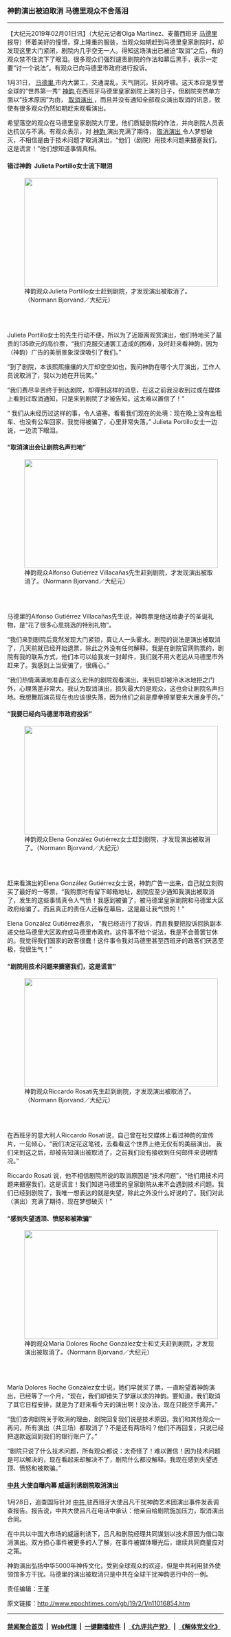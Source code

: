 ### 神韵演出被迫取消 马德里观众不舍落泪
------------------------

<p>
 【大纪元2019年02月01日讯】（大纪元记者Olga Martinez、麦蕾西班牙
 <a href="http://www.epochtimes.com/gb/tag/%E9%A9%AC%E5%BE%B7%E9%87%8C.html">
  马德里
 </a>
 报导）怀着美好的憧憬，穿上隆重的服装，当观众如期赶到马德里皇家剧院时，却发现这里大门紧闭，剧院内几乎空无一人。得知这场演出已被迫“取消”之后，有的观众禁不住流下了眼泪。很多观众们强烈谴责剧院的作法和幕后黑手，表示一定要“讨一个说法”。有观众已向马德里市政府进行投诉。
</p>
<p>
 1月31日，
 <a href="http://www.epochtimes.com/gb/tag/%E9%A9%AC%E5%BE%B7%E9%87%8C.html">
  马德里
 </a>
 市内大罢工，交通混乱，天气阴沉，狂风呼啸。这天本应是享誉全球的“世界第一秀”
 <a href="http://www.epochtimes.com/gb/tag/%E7%A5%9E%E9%9F%B5.html">
  神韵
 </a>
 在西班牙马德里皇家剧院上演的日子，但剧院突然单方面以“技术原因”为由，
 <a href="http://www.epochtimes.com/gb/tag/%E5%8F%96%E6%B6%88%E6%BC%94%E5%87%BA.html">
  取消演出
 </a>
 ，而且并没有通知全部观众演出取消的讯息，致使有很多观众仍然如期赶来观看演出。
</p>
<p>
 希望落空的观众在马德里皇家剧院大厅里，他们质疑剧院的作法，并向剧院人员表达抗议与不满。有观众表示，对
 <a href="http://www.epochtimes.com/gb/tag/%E7%A5%9E%E9%9F%B5.html">
  神韵
 </a>
 演出充满了期待，
 <a href="http://www.epochtimes.com/gb/tag/%E5%8F%96%E6%B6%88%E6%BC%94%E5%87%BA.html">
  取消演出
 </a>
 令人梦想破灭，不相信是由于技术问题才取消演出，“他们（剧院）用技术问题来搪塞我们，这是谎言！”他们想知道事情真相。
</p>
<h4>
 错过神韵  Julieta Portillo女士流下眼泪
</h4>
<figure class="wp-caption aligncenter" id="attachment_11016876" style="width: 450px">
 <a href="http://i.epochtimes.com/assets/uploads/2019/02/3.jpeg">
  <img alt="" class="wp-image-11016876 size-medium" height="253" src="http://i.epochtimes.com/assets/uploads/2019/02/3-450x253.jpeg" width="450"/>
 </a>
 <br/><figcaption class="wp-caption-text">
  神韵观众Julieta Portillo女士赶到剧院，才发现演出被取消了。（Normann Bjorvand／大纪元）
 </figcaption><br/>
</figure><br/>
<p>
 Julieta Portillo女士的先生行动不便，所以为了近距离观赏演出，他们特地买了最贵的135欧元的高价票，“我们克服交通罢工造成的困难，及时赶来看神韵，因为（神韵）广告的美丽景象深深吸引了我们。”
</p>
<p>
 “到了剧院，本该熙熙攘攘的大厅却空空如也，我问神韵在哪个大厅演出，工作人员说取消了，我以为她在开玩笑。”
</p>
<p>
 “我们费尽辛苦终于到达剧院，却得到这样的消息，在这之前我没收到过或在媒体上看到过取消通知，只是来到剧院了才被告知。这太难以置信了！”
</p>
<p>
 “ 我们从未经历过这样的事，令人语塞。看看我们现在的处境：现在晚上没有出租车、也没有公车回家，我觉得被骗了，心里非常失落。” Julieta Portillo女士一边说，一边流下眼泪。
</p>
<h4>
 “取消演出会让剧院名声扫地”
</h4>
<figure class="wp-caption aligncenter" id="attachment_11016879" style="width: 450px">
 <a href="http://i.epochtimes.com/assets/uploads/2019/02/1.jpeg">
  <img alt="" class="wp-image-11016879 size-medium" height="253" src="http://i.epochtimes.com/assets/uploads/2019/02/1-450x253.jpeg" width="450"/>
 </a>
 <br/><figcaption class="wp-caption-text">
  神韵观众Alfonso Gutiérrez Villacañas先生赶到剧院，才发现演出被取消了。（Normann Bjorvand／大纪元）
 </figcaption><br/>
</figure><br/>
<p>
 马德里的Alfonso Gutiérrez Villacañas先生说，神韵票是他送给妻子的圣诞礼物，是“花了很多心思挑选的特别礼物”。
</p>
<p>
 “我们来到剧院后竟然发现大门紧锁，真让人一头雾水。剧院的说法是演出被取消了，几天前就已经开始退票，除此之外没有任何解释。我是在剧院官网购票的，剧院有我的联系方式，他们本可以给我发一封邮件，我们就不用大老远从马德里市外赶来了。我感到上当受骗了，很痛心。”
</p>
<p>
 “我们热情满满地准备在这么宏伟的剧院观看演出，来到后却被冷冰冰地拒之门外，心理落差非常大。我认为取消演出，损失最大的是观众，这也会让剧院名声扫地。我想舞蹈演员现在也应该很失落，因为他们之前是摩拳擦掌要来大展身手的。”
</p>
<h4>
 “我要已经向马德里市政府投诉”
</h4>
<figure class="wp-caption aligncenter" id="attachment_11016877" style="width: 450px">
 <a href="http://i.epochtimes.com/assets/uploads/2019/02/2.jpeg">
  <img alt="" class="wp-image-11016877 size-medium" height="253" src="http://i.epochtimes.com/assets/uploads/2019/02/2-450x253.jpeg" width="450"/>
 </a>
 <br/><figcaption class="wp-caption-text">
  神韵观众Elena González Gutiérrez女士赶到剧院，才发现演出被取消了。（Normann Bjorvand／大纪元）
 </figcaption><br/>
</figure><br/>
<p>
 赶来看演出的Elena González Gutiérrez女士说，神韵广告一出来，自己就立刻购买了最好的一等票，“我购票时有留下邮箱地址，剧院应至少通知我演出被取消了，发生的这些事情真令人气愤！我感到被骗了，被马德里皇家剧院和马德里大区政府给骗了。而且真正的责任人还躲在幕后，这是最让我气愤的！”
</p>
<p>
 Elena González Gutiérrez表示， “我已经进行了投诉，而且我要把投诉回执副本递交给马德里大区政府或马德里市政府。这件事不给个说法，我是不会善罢甘休的。我觉得我们国家的政客很蠢！这件事令我对马德里甚至西班牙的政客们厌恶至极，我很生气！”
</p>
<h4>
 “剧院用技术问题来搪塞我们，这是谎言”
</h4>
<figure class="wp-caption aligncenter" id="attachment_11016875" style="width: 450px">
 <a href="http://i.epochtimes.com/assets/uploads/2019/02/4.jpeg">
  <img alt="" class="wp-image-11016875 size-medium" height="253" src="http://i.epochtimes.com/assets/uploads/2019/02/4-450x253.jpeg" width="450"/>
 </a>
 <br/><figcaption class="wp-caption-text">
  神韵观众Riccardo Rosati先生赶到剧院，才发现演出被取消了。（Normann Bjorvand／大纪元）
 </figcaption><br/>
</figure><br/>
<p>
 在西班牙的意大利人Riccardo Rosati说，自己曾在社交媒体上看过神韵的宣传片，一见倾心，“我们决定花这笔钱，去看看这个世界上绝无仅有的美丽演出， 我们来到这之后，却被告知演出被取消了，之前我们没有接收到任何邮件来说明情况。”
</p>
<p>
 Riccardo Rosati 说，他不相信剧院所说的取消原因是“技术问题”，“他们用技术问题来搪塞我们，这是谎言！我们知道马德里的皇家剧院从来不会遇到技术问题。我们已经到剧院了，我唯一想表达的就是失望，除此之外没什么好说的了。我们对此（演出）充满了期待，现在梦想破灭！”
</p>
<h4>
 “感到失望透顶、愤怒和被欺骗”
</h4>
<figure class="wp-caption aligncenter" id="attachment_11016874" style="width: 450px">
 <a href="http://i.epochtimes.com/assets/uploads/2019/02/5.jpeg">
  <img alt="" class="wp-image-11016874 size-medium" height="253" src="http://i.epochtimes.com/assets/uploads/2019/02/5-450x253.jpeg" width="450"/>
 </a>
 <br/><figcaption class="wp-caption-text">
  神韵观众María Dolores Roche González女士和丈夫赶到剧院，才发现演出被取消了。（Normann Bjorvand／大纪元）
 </figcaption><br/>
</figure><br/>
<p>
 María Dolores Roche González女士说，她们早就买了票，一直盼望着神韵演出，已经等了一个月，“现在，我们却错失了梦寐以求的神韵。要知道，我们取消了其它日程安排，就是为了赶来看今天的演出啊！没办法，现在只能空手离开。”
</p>
<p>
 “我们咨询剧院关于取消的理由，剧院回复我们说是技术原因，我们和其他观众一再问，所有演出（共三场）都取消了？不是还有两场吗？他们不再回复，只说已经把退款返回到我们的银行账户了。”
</p>
<p>
 “剧院只说了什么技术问题，所有观众都说：太奇怪了！难以置信！因为技术问题是可以解决的，现在看起来却解决不了，剧院什么都没解释。我现在感到失望透顶、愤怒和被欺骗。”
</p>
<h4>
 <a href="http://www.epochtimes.com/gb/tag/%E4%B8%AD%E5%85%B1.html">
  中共
 </a>
 大使自曝内幕 威逼利诱剧院取消演出
</h4>
<p>
 1月28日，追查国际针对
 <a href="http://www.epochtimes.com/gb/tag/%E4%B8%AD%E5%85%B1.html">
  中共
 </a>
 驻西班牙大使吕凡干扰神韵艺术团演出事件发表调查报告。报告说，中共大使吕凡在电话中承认：他亲自给剧院施加压力，取消演出合同。
</p>
<p>
 在中共以中国大市场的威逼利诱下，吕凡和剧院经理共同谋划以技术原因为借口取消演出。双方担心事件被更多的人了解，在事件被媒体曝光后，继续共同商量应对之策。
</p>
<p>
 神韵演出弘扬中华5000年神传文化，受到全球观众的欢迎，但是中共利用驻外使领馆多方干扰。马德里的演出被取消只是中共在全球干扰神韵恶行中的一例。
</p>
<p>
 责任编辑：王堇
</p>

原文链接：http://www.epochtimes.com/gb/19/2/1/n11016854.htm


------------------------
#### [禁闻聚合首页](https://github.com/gfw-breaker/banned-news/blob/master/README.md) &nbsp;|&nbsp; [Web代理](https://github.com/gfw-breaker/open-proxy/blob/master/README.md) &nbsp;|&nbsp; [一键翻墙软件](https://github.com/gfw-breaker/nogfw/blob/master/README.md) &nbsp;|&nbsp; [《九评共产党》](https://github.com/gfw-breaker/9ping.md/blob/master/README.md#九评之一评共产党是什么) &nbsp;|&nbsp; [《解体党文化》](https://github.com/gfw-breaker/jtdwh.md/blob/master/README.md#绪论)